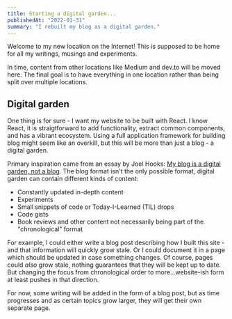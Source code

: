 ```yaml
---
title: Starting a digital garden...
publishedAt: "2022-01-31"
summary: "I rebuilt my blog as a digital garden."
---
```


Welcome to my new location on the Internet! This is supposed to be home for all my writings, musings and experiments.

In time, content from other locations like Medium and dev.to will be moved here. The final goal is to have everything in one location rather than being split over multiple locations.

## Digital garden

One thing is for sure - I want my website to be built with React. I know React, it is straigtforward to add functionality, extract common components, and has a vibrant ecosystem. Using a full application framework for building blog might seem like an overkill, but this will be more than just a blog - a digital garden.

Primary inspiration came from an essay by Joel Hooks: [My blog is a digital garden, not a blog](https://joelhooks.com/digital-garden). The blog format isn't the only possible format, digital garden can contain different kinds of content:

- Constantly updated in-depth content
- Experiments
- Small snippets of code or Today-I-Learned (TIL) drops
- Code gists
- Book reviews and other content not necessarily being part of the "chronological" format

For example, I could either write a blog post describing how I built this site - and that information will quickly grow stale. Or I could document it in a page which should be updated in case something changes. Of course, pages could _also_ grow stale, nothing guarantees that they will be kept up to date. But changing the focus from chronological order to more...website-ish form at least pushes in that direction.

For now, some writing will be added in the form of a blog post, but as time progresses and as certain topics grow larger, they will get their own separate page.
